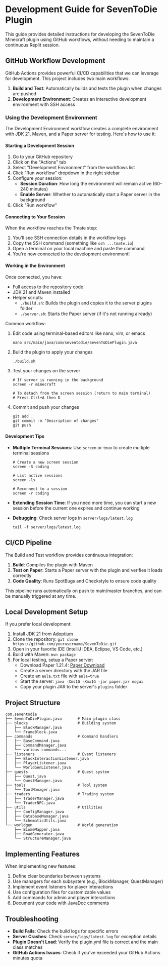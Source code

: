 # Development Guide for SevenToDie Plugin

This guide provides detailed instructions for developing the SevenToDie Minecraft plugin using GitHub workflows, without needing to maintain a continuous Replit session.

## GitHub Workflow Development

GitHub Actions provides powerful CI/CD capabilities that we can leverage for development. This project includes two main workflows:

1. **Build and Test**: Automatically builds and tests the plugin when changes are pushed
2. **Development Environment**: Creates an interactive development environment with SSH access

### Using the Development Environment

The Development Environment workflow creates a complete environment with JDK 21, Maven, and a Paper server for testing. Here's how to use it:

#### Starting a Development Session

1. Go to your GitHub repository
2. Click on the "Actions" tab
3. Select "Development Environment" from the workflows list
4. Click "Run workflow" dropdown in the right sidebar
5. Configure your session:
   - **Session Duration**: How long the environment will remain active (60-240 minutes)
   - **Enable Server**: Whether to automatically start a Paper server in the background
6. Click "Run workflow"

#### Connecting to Your Session

When the workflow reaches the Tmate step:

1. You'll see SSH connection details in the workflow logs
2. Copy the SSH command (something like `ssh ...tmate.io`)
3. Open a terminal on your local machine and paste the command
4. You're now connected to the development environment!

#### Working in the Environment

Once connected, you have:

- Full access to the repository code
- JDK 21 and Maven installed
- Helper scripts:
  - `./build.sh`: Builds the plugin and copies it to the server plugins folder
  - `./server.sh`: Starts the Paper server (if it's not running already)

Common workflow:

1. Edit code using terminal-based editors like nano, vim, or emacs
   ```
   nano src/main/java/com/seventodie/SevenToDiePlugin.java
   ```

2. Build the plugin to apply your changes
   ```
   ./build.sh
   ```

3. Test your changes on the server
   ```
   # If server is running in the background
   screen -r minecraft
   
   # To detach from the screen session (return to main terminal)
   # Press Ctrl+A then D
   ```

4. Commit and push your changes
   ```
   git add .
   git commit -m "Description of changes"
   git push
   ```

#### Development Tips

- **Multiple Terminal Sessions**: Use `screen` or `tmux` to create multiple terminal sessions
  ```
  # Create a new screen session
  screen -S coding
  
  # List active sessions
  screen -ls
  
  # Reconnect to a session
  screen -r coding
  ```

- **Extending Session Time**: If you need more time, you can start a new session before the current one expires and continue working

- **Debugging**: Check server logs in `server/logs/latest.log`
  ```
  tail -f server/logs/latest.log
  ```

## CI/CD Pipeline

The Build and Test workflow provides continuous integration:

1. **Build**: Compiles the plugin with Maven
2. **Test on Paper**: Starts a Paper server with the plugin and verifies it loads correctly
3. **Code Quality**: Runs SpotBugs and Checkstyle to ensure code quality

This pipeline runs automatically on push to main/master branches, and can be manually triggered at any time.

## Local Development Setup

If you prefer local development:

1. Install JDK 21 from [Adoptium](https://adoptium.net/)
2. Clone the repository: `git clone https://github.com/yourusername/SevenToDie.git`
3. Open in your favorite IDE (IntelliJ IDEA, Eclipse, VS Code, etc.)
4. Build with Maven: `mvn package`
5. For local testing, setup a Paper server:
   - Download Paper 1.21.4: [Paper Download](https://papermc.io/downloads)
   - Create a server directory with the JAR file
   - Create an `eula.txt` file with `eula=true`
   - Start the server: `java -Xms1G -Xmx1G -jar paper.jar nogui`
   - Copy your plugin JAR to the server's `plugins` folder

## Project Structure

```
com.seventodie
├── SevenToDiePlugin.java       # Main plugin class
├── blocks                      # Building system
│   ├── BlockManager.java
│   └── FrameBlock.java
├── commands                    # Command handlers
│   ├── BaseCommand.java
│   ├── CommandManager.java
│   └── various commands...
├── listeners                   # Event listeners
│   ├── BlockInteractionListener.java
│   ├── PlayerListener.java
│   └── WorldGenListener.java
├── quests                      # Quest system
│   ├── Quest.java
│   └── QuestManager.java
├── tools                       # Tool system
│   └── ToolManager.java
├── traders                     # Trading system
│   ├── TraderManager.java
│   └── TraderNPC.java
├── utils                       # Utilities
│   ├── ConfigManager.java
│   ├── DatabaseManager.java
│   └── SchematicUtils.java
└── worldgen                    # World generation
    ├── BiomeMapper.java
    ├── RoadGenerator.java
    └── StructureManager.java
```

## Implementing Features

When implementing new features:

1. Define clear boundaries between systems
2. Use managers for each subsystem (e.g., BlockManager, QuestManager)
3. Implement event listeners for player interactions
4. Use configuration files for customizable values
5. Add commands for admin and player interactions
6. Document your code with JavaDoc comments

## Troubleshooting

- **Build Fails**: Check the build logs for specific errors
- **Server Crashes**: Check `server/logs/latest.log` for exception details
- **Plugin Doesn't Load**: Verify the plugin.yml file is correct and the main class matches
- **GitHub Actions Issues**: Check if you've exceeded your GitHub Actions minutes quota